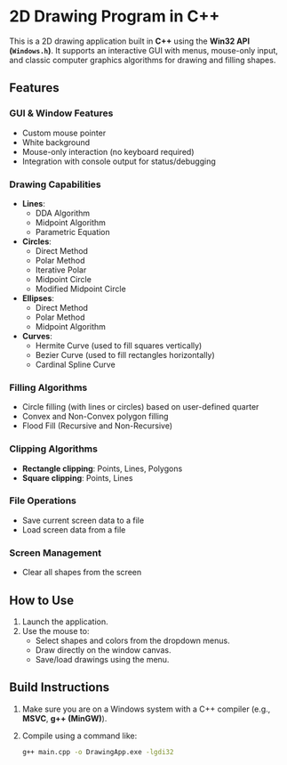 # 2D Drawing Program in C++

This is a 2D drawing application built in **C++** using the **Win32 API (`Windows.h`)**. It supports an interactive GUI with menus, mouse-only input, and classic computer graphics algorithms for drawing and filling shapes.

## Features

### GUI & Window Features
- Custom mouse pointer
- White background
- Mouse-only interaction (no keyboard required)
- Integration with console output for status/debugging

### Drawing Capabilities
- **Lines**:
  - DDA Algorithm
  - Midpoint Algorithm
  - Parametric Equation
- **Circles**:
  - Direct Method
  - Polar Method
  - Iterative Polar
  - Midpoint Circle
  - Modified Midpoint Circle
- **Ellipses**:
  - Direct Method
  - Polar Method
  - Midpoint Algorithm
- **Curves**:
  - Hermite Curve (used to fill squares vertically)
  - Bezier Curve (used to fill rectangles horizontally)
  - Cardinal Spline Curve

### Filling Algorithms
- Circle filling (with lines or circles) based on user-defined quarter
- Convex and Non-Convex polygon filling
- Flood Fill (Recursive and Non-Recursive)

### Clipping Algorithms
- **Rectangle clipping**: Points, Lines, Polygons
- **Square clipping**: Points, Lines

### File Operations
- Save current screen data to a file
- Load screen data from a file

### Screen Management
- Clear all shapes from the screen

## How to Use

1. Launch the application.
2. Use the mouse to:
   - Select shapes and colors from the dropdown menus.
   - Draw directly on the window canvas.
   - Save/load drawings using the menu.

## Build Instructions

1. Make sure you are on a Windows system with a C++ compiler (e.g., **MSVC**, **g++ (MinGW)**).
2. Compile using a command like:

   ```bash
   g++ main.cpp -o DrawingApp.exe -lgdi32

